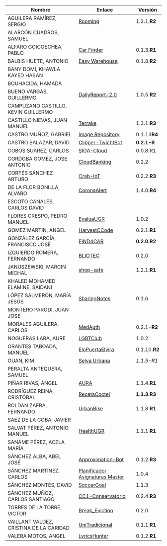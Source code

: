 | Nombre | Enlace | Versión |
|--------|--------|---------|
|AGUILERA RAMÍREZ, SERGIO | [Rooming](https://github.com/Aguilera4/Rooming) | 1.2.1.**R2** |
|ALARCÓN CUADROS, SAMUEL | |  |
|ALFARO GOICOECHEA, PABLO | [Car Finder](https://github.com/pabloalfaro/Car-finder) | 0.1.3.**R1** |
|BALBIS HUETE, ANTONIO |[Easy Warehouse](https://github.com/antobalbis/CC-20-21-antoniobalbis) | 0.1.8.**R2** |
|BANY DOMI, KHAWLA KAYED HASAN | | |
|BOUHACIDA, HAMADA | | |
|BUENO VARGAS, GUILLERMO | [DailyReport-2.0](https://github.com/Guillergood/DailyReport-2.0) | 1.0.5.**R2** |
|CAMPUZANO CASTILLO, KEVIN GUILLERMO | | |
|CASTILLO NIEVAS, JUAN MANUEL | [Terrake](https://github.com/Jumacasni/Terrake) | 1.3.1.**R3** |
|CASTRO MUÑOZ, GABRIEL  |[Image Repository](https://github.com/GabCas28/Image-Repository) | 0.1.13**R4** |
|CASTRO SALAZAR, DAVID | [Clipper-TwichtBot](https://github.com/DADSILVER/Clipper-TwichtBot) | **0.2.1-R** |
|COBOS SUAREZ, CARLOS | [SIGA-Cloud](https://github.com/kcobos/SIGA-Cloud) | 0.0.8.R1 |
|CORDOBA GOMEZ, JOSE ANTONIO | [CloudBanking](https://github.com/pepitoenpeligro/CloudBanking) | 0.2.2 |
|CORTÉS SÁNCHEZ ARTURO  | [Crab-IoT](https://github.com/arturocs/crab-iot) | 0.2.2.**R3** |
|DE LA FLOR BONILLA, ALVARO | [CoronaAlert](https://github.com/alvarodelaflor/CoronaAlert) | 1.4.0.**R4** |
|ESCOTO CANALES, CARLOS DAVID | | |
|FLORES CRESPO, PEDRO MANUEL | [EvaluaUGR](https://github.com/PedroMFC/EvaluaUGR) | 1.0.2|
|GOMEZ MARTIN, ANGEL | [HarvestCCode](https://github.com/harvestcore/HarvestCCode) | 0.2.1.**R1** |
|GONZÁLEZ GARCÍA, FRANCISCO JOSÉ | [FIND4CAR](https://github.com/Neo-Stark/FIND4CAR) | **0.2.0.R2** |
|IZQUIERDO ROMERA, FERNANDO  | [BLIOTEC](https://github.com/fer227/BLIOTEC) | 0.2.0 |
|JANUSZEWSKI, MARCIN MICHAL | [shop-safe](https://github.com/januszewskimar/shop-safe) | 1.2.1.**R1** |
|KHALED MOHAMED ELAMINE, SAIDANI | | |
|LÓPEZ SALMERÓN, MARÍA JESÚS |[SharingNotes](https://github.com/mjls130598/SharingNotes) |0.1.6 |
|MONTERO PARODI, JUAN JOSÉ | | |
|MORALES AGUILERA, CARLOS | [MedAuth](https://github.com/Carlosma7/MedAuth) | 0.2.1-**R2** |
|NOGUERAS LARA, AURE | [LGBTClub](https://github.com/aure-nogueras/LGBTClub) | 1.0.2 |
|ORANTES TABOADA, MANUEL | [EloPuertaElvira](https://github.com/manuelorantes/EloPuertaElvira) | 0.1.10.**R2** |
|OUAN, KIM |[Selva Urbana](https://github.com/ouank/selva_urbana)|*1.1.5-R1*|
|PERALTA ANTEQUERA, SAMUEL | | |
|PIÑAR RIVAS, ÁNGEL | [AURA](https://github.com/Anglepi/Aura) | 1.1.4.**R1** |
|RODRÍGUEZ REINA, CRISTÓBAL | [RecetaCoctel](https://github.com/cr13/RecetaCoctel) | **1.1.3.R3** |
|ROLDAN ZAFRA, FERNANDO | [UrbanBike](https://github.com/FernandoRoldan93/UrbanBike) | 1.1.8 **R1** |
|SAEZ DE LA COBA, JAVIER| | |
|SALVAT PÉREZ, ANTONIO MANUEL | [HealthUGR](https://github.com/antoniosp7/HealthUGR) | 1.1.1 **R1**|
|SANAME PÉREZ, ACELA MARÍA | | |
|SÁNCHEZ ALBA, ABEL JOSÉ |[Approximation-Bot](https://github.com/ajalba/approximation-bot-discord)|0.1.2.**R3** |
|SÁNCHEZ MARTÍNEZ, CARLOS | [Planificador Asignaturas Master](https://github.com/CharlySM/Proyecto_CC-20-21) | 1.0.4   |
|SÁNCHEZ MONTÉS, DAVID | [SoccerGoal](https://github.com/Nastard/SoccerGoal-ProyectoCC) | 1.1.3 |
|SÁNCHEZ MUÑOZ, CARLOS SANTIAGO | [CC1-Conservatorio](https://github.com/Carlossamu7/CC1-Conservatorio) | 0.2.4.**R3** |
|TORRES DE LA TORRE, VICTOR| [Break_Eviction](https://github.com/victorTorres92/Break_Eviction)|0.2.0 |
|VAILLANT VALDEZ, CRISTINA DE LA CARIDAD |[UniTradicional](https://github.com/ccvaillant1992/CC-20-21-Proyecto) | 0.1.1.**R1** |
|VALERA MOTOS, ANGEL |[LyricsHunter](https://github.com/AngelValera/LyricsHunter) |0.1.2.**R1**|
